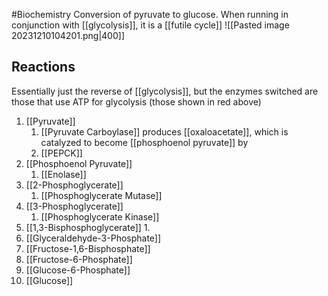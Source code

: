 #Biochemistry 
Conversion of pyruvate to glucose. When running in conjunction with [[glycolysis]], it is a [[futile cycle]]
![[Pasted image 20231210104201.png|400]]
## Reactions
Essentially just the reverse of [[glycolysis]], but the enzymes switched are those that use ATP for glycolysis (those shown in red above)
1. [[Pyruvate]]
	1. [[Pyruvate Carboylase]] produces [[oxaloacetate]], which is catalyzed to become [[phosphoenol pyruvate]] by
	2. [[PEPCK]]
2. [[Phosphoenol Pyruvate]]
	1. [[Enolase]]
3. [[2-Phosphoglycerate]]
	1. [[Phosphoglycerate Mutase]]
4. [[3-Phosphoglycerate]]
	1. [[Phosphoglycerate Kinase]]
5. [[1,3-Bisphosphoglycerate]]
	1. 
6. [[Glyceraldehyde-3-Phosphate]]
7. [[Fructose-1,6-Bisphosphate]]
8. [[Fructose-6-Phosphate]]
9. [[Glucose-6-Phosphate]]
10. [[Glucose]]
